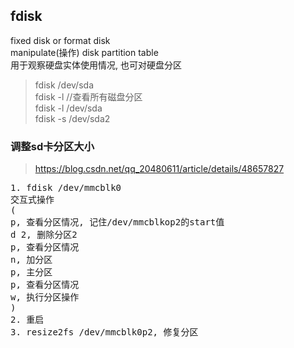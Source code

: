 ## fdisk
fixed disk or format disk<br/>
manipulate(操作) disk partition table<br/>
用于观察硬盘实体使用情况, 也可对硬盘分区<br/>

> fdisk /dev/sda <br/>
> fdisk -l  //查看所有磁盘分区<br/>
> fdisk -l /dev/sda <br/>
> fdisk -s /dev/sda2 <br/>

### 调整sd卡分区大小

> https://blog.csdn.net/qq_20480611/article/details/48657827 <br/>
<pre>
1. fdisk /dev/mmcblk0
交互式操作
(
p, 查看分区情况, 记住/dev/mmcblkop2的start值
d 2, 删除分区2
p, 查看分区情况
n, 加分区
p, 主分区
p, 查看分区情况
w, 执行分区操作
)
2. 重启
3. resize2fs /dev/mmcblk0p2, 修复分区
<pre>
